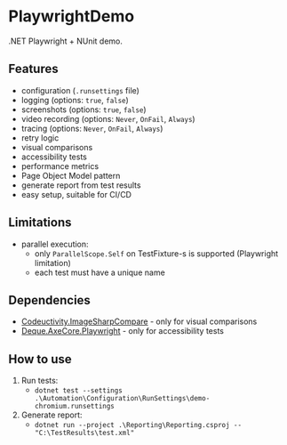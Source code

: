 # PlaywrightDemo

.NET Playwright + NUnit demo.

## Features

- configuration (`.runsettings` file)
- logging (options: `true`, `false`)
- screenshots (options: `true`, `false`)
- video recording (options: `Never`, `OnFail`, `Always`)
- tracing (options: `Never`, `OnFail`, `Always`)
- retry logic
- visual comparisons
- accessibility tests
- performance metrics
- Page Object Model pattern
- generate report from test results
- easy setup, suitable for CI/CD

## Limitations

- parallel execution:
  - only `ParallelScope.Self` on TestFixture-s is supported (Playwright limitation)
  - each test must have a unique name

## Dependencies

- [Codeuctivity.ImageSharpCompare](https://www.nuget.org/packages/Codeuctivity.ImageSharpCompare/) - only for visual comparisons
- [Deque.AxeCore.Playwright](https://www.nuget.org/packages/Deque.AxeCore.Playwright) - only for accessibility tests

## How to use

1. Run tests:
   - `dotnet test --settings .\Automation\Configuration\RunSettings\demo-chromium.runsettings`
2. Generate report:
   - `dotnet run --project .\Reporting\Reporting.csproj -- "C:\TestResults\test.xml"`
